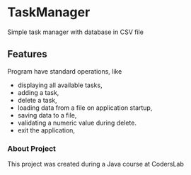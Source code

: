 # TaskManager
Simple task manager with database in CSV file

## Features
Program have standard operations, like
- displaying all available tasks,
- adding a task,
- delete a task,
- loading data from a file on application startup,
- saving data to a file,
- validating a numeric value during delete.
- exit the application,

### About Project
This project was created during a Java course at CodersLab

